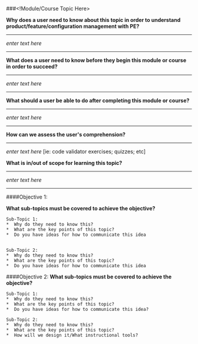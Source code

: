 ###<!Module/Course Topic Here>

__Why does a user need to know about this topic in order to understand product/feature/configuration management with PE?__

___
*enter text here*

___
  
__What does a user need to know before they begin this module or course in order to succeed?__
___
*enter text here*

___

__What should a user be able to do after completing this module or course?__
___
*enter text here*

___

__How can we assess the user's comprehension?__
___
*enter text here* [ie: code validator exercises; quizzes; etc]

__What is in/out of scope for learning this topic?__
___
*enter text here*

____

####Objective 1: <!Write objective here>

__What sub-topics must be covered to achieve the objective?__



	Sub-Topic 1:
	*  Why do they need to know this?
	*  What are the key points of this topic?
	*  Do you have ideas for how to communicate this idea


	Sub-Topic 2:
	*  Why do they need to know this?
	*  What are the key points of this topic?
	*  Do you have ideas for how to communicate this idea

####Objective 2: <!Write objective here>
__What sub-topics must be covered to achieve the objective?__


	Sub-Topic 1:
	*  Why do they need to know this?
	*  What are the key points of this topic?
	*  Do you have ideas for how to communicate this idea?

	Sub-Topic 2:
	*  Why do they need to know this?
	*  What are the key points of this topic?
	*  How will we design it/What instructional tools?